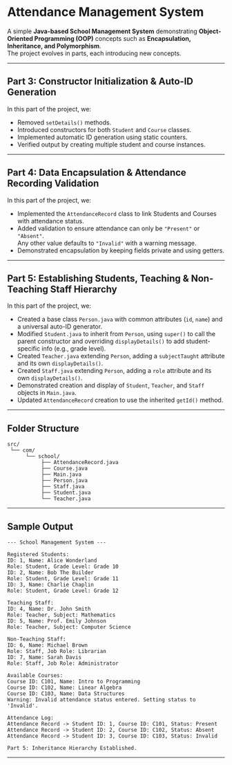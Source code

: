 # Attendance Management System

A simple **Java-based School Management System** demonstrating **Object-Oriented Programming (OOP)** concepts such as **Encapsulation, Inheritance, and Polymorphism**.  
The project evolves in parts, each introducing new concepts.

---

## Part 3: Constructor Initialization & Auto-ID Generation

In this part of the project, we:

- Removed `setDetails()` methods.
- Introduced constructors for both `Student` and `Course` classes.
- Implemented automatic ID generation using static counters.
- Verified output by creating multiple student and course instances.

---

## Part 4: Data Encapsulation & Attendance Recording Validation

In this part of the project, we:

- Implemented the `AttendanceRecord` class to link Students and Courses with attendance status.
- Added validation to ensure attendance can only be `"Present"` or `"Absent"`.  
  Any other value defaults to `"Invalid"` with a warning message.
- Demonstrated encapsulation by keeping fields private and using getters.

---

## Part 5: Establishing Students, Teaching & Non-Teaching Staff Hierarchy

In this part of the project, we:

- Created a base class `Person.java` with common attributes (`id`, `name`) and a universal auto-ID generator.
- Modified `Student.java` to inherit from `Person`, using `super()` to call the parent constructor and overriding `displayDetails()` to add student-specific info (e.g., grade level).
- Created `Teacher.java` extending `Person`, adding a `subjectTaught` attribute and its own `displayDetails()`.
- Created `Staff.java` extending `Person`, adding a `role` attribute and its own `displayDetails()`.
- Demonstrated creation and display of `Student`, `Teacher`, and `Staff` objects in `Main.java`.
- Updated `AttendanceRecord` creation to use the inherited `getId()` method.

---

## Folder Structure

```
src/
 └── com/
      └── school/
           ├── AttendanceRecord.java
           ├── Course.java
           ├── Main.java
           ├── Person.java
           ├── Staff.java
           ├── Student.java
           └── Teacher.java
```

---

## Sample Output

```
--- School Management System ---

Registered Students:
ID: 1, Name: Alice Wonderland
Role: Student, Grade Level: Grade 10
ID: 2, Name: Bob The Builder
Role: Student, Grade Level: Grade 11
ID: 3, Name: Charlie Chaplin
Role: Student, Grade Level: Grade 12

Teaching Staff:
ID: 4, Name: Dr. John Smith
Role: Teacher, Subject: Mathematics
ID: 5, Name: Prof. Emily Johnson
Role: Teacher, Subject: Computer Science

Non-Teaching Staff:
ID: 6, Name: Michael Brown
Role: Staff, Job Role: Librarian
ID: 7, Name: Sarah Davis
Role: Staff, Job Role: Administrator

Available Courses:
Course ID: C101, Name: Intro to Programming
Course ID: C102, Name: Linear Algebra
Course ID: C103, Name: Data Structures
Warning: Invalid attendance status entered. Setting status to 'Invalid'.

Attendance Log:
Attendance Record -> Student ID: 1, Course ID: C101, Status: Present
Attendance Record -> Student ID: 2, Course ID: C102, Status: Absent
Attendance Record -> Student ID: 3, Course ID: C103, Status: Invalid

Part 5: Inheritance Hierarchy Established.
```

---

